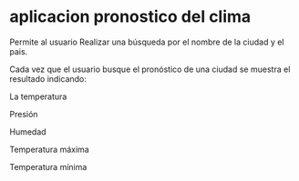 # aplicacion pronostico del clima
Permite al usuario
Realizar una búsqueda por el nombre de la ciudad y el pais. 

Cada vez que el usuario busque el pronóstico de una ciudad se muestra el resultado indicando:

La temperatura

Presión

Humedad

Temperatura máxima

Temperatura mínima
